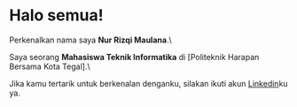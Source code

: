 # Halo semua! 

Perkenalkan nama saya **Nur Rizqi Maulana**.\

Saya seorang **Mahasiswa Teknik Informatika** di [Politeknik Harapan Bersama Kota Tegal].\

Jika kamu tertarik untuk berkenalan denganku, silakan ikuti akun [Linkedin](linkedin.com/in/nur-rizqi-maulana-07a233222/)ku ya.
